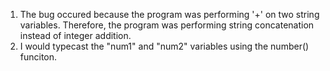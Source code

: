 1. The bug occured because the program was performing '+' on two string variables. Therefore, the program was performing string concatenation instead of integer addition. 
2. I would typecast the "num1" and "num2" variables using the number() funciton.